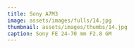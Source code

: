 ```yaml
---
title: Sony A7M3
image: assets/images/fulls/14.jpg
thumbnail: assets/images/thumbs/14.jpg
caption: Sony FE 24-70 mm F2.8 GM
---
```

